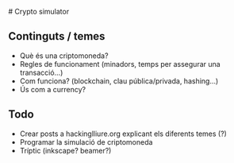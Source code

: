 # Crypto simulator

## Continguts / temes

- Què és una criptomoneda?
- Regles de funcionament (minadors, temps per assegurar una transacció…)
- Com funciona? (blockchain, clau pública/privada, hashing…)
- Ús com a currency?

## Todo

- Crear posts a hackinglliure.org explicant els diferents temes (?)
- Programar la simulació de criptomoneda
- Tríptic (inkscape? beamer?)
